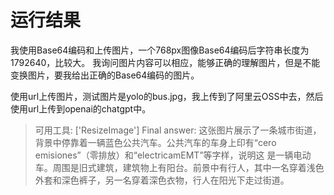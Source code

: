 # 运行结果

我使用Base64编码和上传图片，一个768px图像Base64编码后字符串长度为1792640，比较大。
我询问图片内容可以相应，能够正确的理解图片，但是不能变换图片，要我给出正确的Base64编码的图片。

使用url上传图片，测试图片是yolo的bus.jpg，我上传到了阿里云OSS中去，然后使用url上传到openai的chatgpt中。
>可用工具: ['ResizeImage']
Final answer: 这张图片展示了一条城市街道，背景中停靠着一辆蓝色公共汽车。公共汽车的车身上印有“cero emisiones”（零排放）和“electricamEMT”等字样，说明这
是一辆电动车。周围是旧式建筑，建筑物上有阳台。前景中有行人，其中一名穿着浅色外套和深色裤子，另一名穿着深色衣物，行人在阳光下走过街道。
